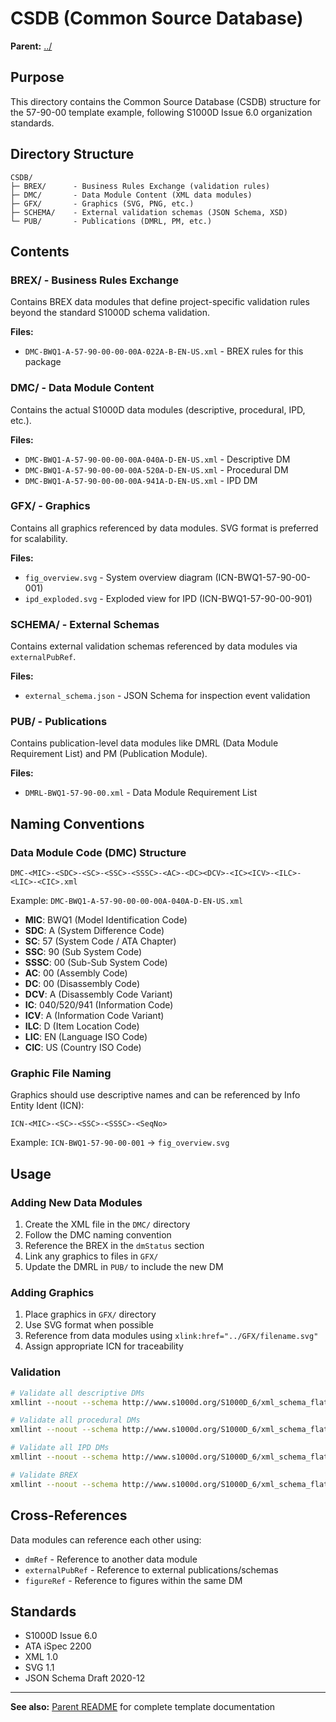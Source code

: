 # CSDB (Common Source Database)

**Parent:** [../](../)

## Purpose

This directory contains the Common Source Database (CSDB) structure for the 57-90-00 template example, following S1000D Issue 6.0 organization standards.

## Directory Structure

```
CSDB/
├─ BREX/      - Business Rules Exchange (validation rules)
├─ DMC/       - Data Module Content (XML data modules)
├─ GFX/       - Graphics (SVG, PNG, etc.)
├─ SCHEMA/    - External validation schemas (JSON Schema, XSD)
└─ PUB/       - Publications (DMRL, PM, etc.)
```

## Contents

### BREX/ - Business Rules Exchange
Contains BREX data modules that define project-specific validation rules beyond the standard S1000D schema validation.

**Files:**
- `DMC-BWQ1-A-57-90-00-00-00A-022A-B-EN-US.xml` - BREX rules for this package

### DMC/ - Data Module Content
Contains the actual S1000D data modules (descriptive, procedural, IPD, etc.).

**Files:**
- `DMC-BWQ1-A-57-90-00-00-00A-040A-D-EN-US.xml` - Descriptive DM
- `DMC-BWQ1-A-57-90-00-00-00A-520A-D-EN-US.xml` - Procedural DM
- `DMC-BWQ1-A-57-90-00-00-00A-941A-D-EN-US.xml` - IPD DM

### GFX/ - Graphics
Contains all graphics referenced by data modules. SVG format is preferred for scalability.

**Files:**
- `fig_overview.svg` - System overview diagram (ICN-BWQ1-57-90-00-001)
- `ipd_exploded.svg` - Exploded view for IPD (ICN-BWQ1-57-90-00-901)

### SCHEMA/ - External Schemas
Contains external validation schemas referenced by data modules via `externalPubRef`.

**Files:**
- `external_schema.json` - JSON Schema for inspection event validation

### PUB/ - Publications
Contains publication-level data modules like DMRL (Data Module Requirement List) and PM (Publication Module).

**Files:**
- `DMRL-BWQ1-57-90-00.xml` - Data Module Requirement List

## Naming Conventions

### Data Module Code (DMC) Structure
```
DMC-<MIC>-<SDC>-<SC>-<SSC>-<SSSC>-<AC>-<DC><DCV>-<IC><ICV>-<ILC>-<LIC>-<CIC>.xml
```

Example: `DMC-BWQ1-A-57-90-00-00-00A-040A-D-EN-US.xml`

- **MIC**: BWQ1 (Model Identification Code)
- **SDC**: A (System Difference Code)
- **SC**: 57 (System Code / ATA Chapter)
- **SSC**: 90 (Sub System Code)
- **SSSC**: 00 (Sub-Sub System Code)
- **AC**: 00 (Assembly Code)
- **DC**: 00 (Disassembly Code)
- **DCV**: A (Disassembly Code Variant)
- **IC**: 040/520/941 (Information Code)
- **ICV**: A (Information Code Variant)
- **ILC**: D (Item Location Code)
- **LIC**: EN (Language ISO Code)
- **CIC**: US (Country ISO Code)

### Graphic File Naming
Graphics should use descriptive names and can be referenced by Info Entity Ident (ICN):
```
ICN-<MIC>-<SC>-<SSC>-<SSSC>-<SeqNo>
```

Example: `ICN-BWQ1-57-90-00-001` → `fig_overview.svg`

## Usage

### Adding New Data Modules

1. Create the XML file in the `DMC/` directory
2. Follow the DMC naming convention
3. Reference the BREX in the `dmStatus` section
4. Link any graphics to files in `GFX/`
5. Update the DMRL in `PUB/` to include the new DM

### Adding Graphics

1. Place graphics in `GFX/` directory
2. Use SVG format when possible
3. Reference from data modules using `xlink:href="../GFX/filename.svg"`
4. Assign appropriate ICN for traceability

### Validation

```bash
# Validate all descriptive DMs
xmllint --noout --schema http://www.s1000d.org/S1000D_6/xml_schema_flat/descript.xsd DMC/*-040A-D-*.xml

# Validate all procedural DMs
xmllint --noout --schema http://www.s1000d.org/S1000D_6/xml_schema_flat/proced.xsd DMC/*-520A-D-*.xml

# Validate all IPD DMs
xmllint --noout --schema http://www.s1000d.org/S1000D_6/xml_schema_flat/ipd.xsd DMC/*-941A-D-*.xml

# Validate BREX
xmllint --noout --schema http://www.s1000d.org/S1000D_6/xml_schema_flat/brex.xsd BREX/*.xml
```

## Cross-References

Data modules can reference each other using:
- `dmRef` - Reference to another data module
- `externalPubRef` - Reference to external publications/schemas
- `figureRef` - Reference to figures within the same DM

## Standards

- S1000D Issue 6.0
- ATA iSpec 2200
- XML 1.0
- SVG 1.1
- JSON Schema Draft 2020-12

---

**See also:** [Parent README](../README.md) for complete template documentation
